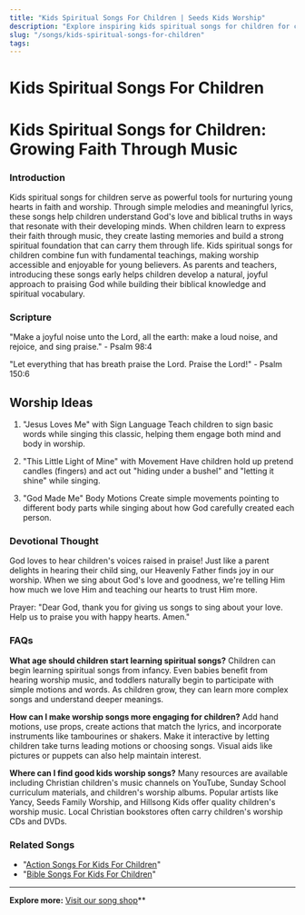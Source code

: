 ```yaml
---
title: "Kids Spiritual Songs For Children | Seeds Kids Worship"
description: "Explore inspiring kids spiritual songs for children for children's worship and faith development. Biblical music resources for families and ministry."
slug: "/songs/kids-spiritual-songs-for-children"
tags:
---
```


# Kids Spiritual Songs For Children

# Kids Spiritual Songs for Children: Growing Faith Through Music

### Introduction
Kids spiritual songs for children serve as powerful tools for nurturing young hearts in faith and worship. Through simple melodies and meaningful lyrics, these songs help children understand God's love and biblical truths in ways that resonate with their developing minds. When children learn to express their faith through music, they create lasting memories and build a strong spiritual foundation that can carry them through life. Kids spiritual songs for children combine fun with fundamental teachings, making worship accessible and enjoyable for young believers. As parents and teachers, introducing these songs early helps children develop a natural, joyful approach to praising God while building their biblical knowledge and spiritual vocabulary.

### Scripture
"Make a joyful noise unto the Lord, all the earth: make a loud noise, and rejoice, and sing praise." - Psalm 98:4

"Let everything that has breath praise the Lord. Praise the Lord!" - Psalm 150:6

## Worship Ideas
1. "Jesus Loves Me" with Sign Language
Teach children to sign basic words while singing this classic, helping them engage both mind and body in worship.

2. "This Little Light of Mine" with Movement
Have children hold up pretend candles (fingers) and act out "hiding under a bushel" and "letting it shine" while singing.

3. "God Made Me" Body Motions
Create simple movements pointing to different body parts while singing about how God carefully created each person.

### Devotional Thought
God loves to hear children's voices raised in praise! Just like a parent delights in hearing their child sing, our Heavenly Father finds joy in our worship. When we sing about God's love and goodness, we're telling Him how much we love Him and teaching our hearts to trust Him more.

Prayer: "Dear God, thank you for giving us songs to sing about your love. Help us to praise you with happy hearts. Amen."

### FAQs

**What age should children start learning spiritual songs?**
Children can begin learning spiritual songs from infancy. Even babies benefit from hearing worship music, and toddlers naturally begin to participate with simple motions and words. As children grow, they can learn more complex songs and understand deeper meanings.

**How can I make worship songs more engaging for children?**
Add hand motions, use props, create actions that match the lyrics, and incorporate instruments like tambourines or shakers. Make it interactive by letting children take turns leading motions or choosing songs. Visual aids like pictures or puppets can also help maintain interest.

**Where can I find good kids worship songs?**
Many resources are available including Christian children's music channels on YouTube, Sunday School curriculum materials, and children's worship albums. Popular artists like Yancy, Seeds Family Worship, and Hillsong Kids offer quality children's worship music. Local Christian bookstores often carry children's worship CDs and DVDs.

### Related Songs

- "[Action Songs For Kids For Children](/songs/action-songs-for-kids-for-children/)"
- "[Bible Songs For Kids For Children](/songs/bible-songs-for-kids-for-children/)"

---

**Explore more:** [Visit our song shop](https://seedskidsworship.com/shop)**

<!-- Schema Markup -->
<script type="application/ld+json">
{
  "@context": "https://schema.org",
  "@type": "MusicRecording",
  "name": "Kids Spiritual Songs For Children",
  "byArtist": {
    "@type": "MusicGroup",
    "name": "Seeds Kids Worship"
  },
  "isFamilyFriendly": true,
  "url": "https://seedskidsworship.com/songs/kids-spiritual-songs-for-children/"
}
</script>